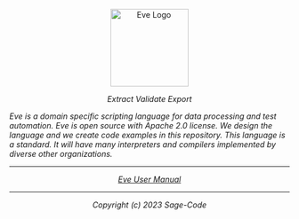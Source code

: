 <p align="center">
<a href="https://sagecode.net/eve" target="_blank" align="center">
<img src="https://sagecode.net/eve/img/eve-logo.svg" alt="Eve Logo" width="140"></img>
</a>
</p>

<p align="center"><i>Extract Validate Export<i/></p>

<p>Eve is a domain specific scripting language for data processing and test automation. Eve is open source with Apache 2.0 license. We design the language and we create code examples in this repository. This language is a standard. It will have many interpreters and compilers implemented by diverse other organizations.</p>

-------------------------------------------------------------------
<p align="center"> <a href=https://sagecode.net/eve/index.html>Eve User Manual</a>
</p>

-------------------------------------------------------------------
<p align="center">
Copyright (c) 2023 Sage-Code
</p>

